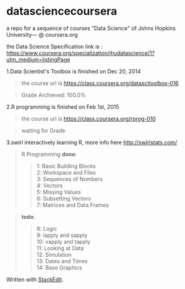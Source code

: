 datasciencecoursera
===================

a repo for a sequence of courses "Data Science" of Johns Hopkins University— @ coursera.org

the Data Science Specification link is : https://www.coursera.org/specialization/jhudatascience/1?utm_medium=listingPage

1.Data Scientist's Toolbox is finished on Dec 20, 2014
> the course url is https://class.coursera.org/datascitoolbox-016

> Grade Archieved: 100.0%

2.R programming is finished on Feb 1st, 2015
> the course url is https://class.coursera.org/rprog-010

> waiting for Grade

3.swirl interactively learning R, more info here http://swirlstats.com/
> R Programming
> **done**:
>>1: Basic Building Blocks      
2: Workspace and Files     
3: Sequences of Numbers       
4: Vectors                 
5: Missing Values             
6: Subsetting Vectors      
7: Matrices and Data Frames   

> **todo**:
>>8: Logic                   
9: lapply and sapply         
10: vapply and tapply       
11: Looking at Data           
12: Simulation              
13: Dates and Times           
14: Base Graphics

  
Written with [StackEdit](https://stackedit.io/).
